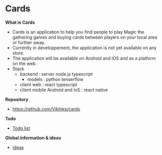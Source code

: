 # Cards

**What is Cards**
- Cards is an application to help you find people to play Magic the gathering games and buying cards between players on your local area or further away. 
- Currently in developpement, the application is not yet available on any store.
- The application will be available on Android and iOS and as a platform on the web.
- Stack
  - backend : server node.js typescript
    - models : python tenserflow
  - client web : react typescript 
  - client mobile Android and IoS : react native

**Repository**
 - https://github.com/VikInks/cards

**Todo**
- [Todo list](./todo.md)

**Global information & ideas**
- [Ideas](./idea.md)

